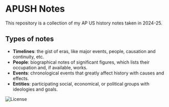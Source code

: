 # APUSH Notes
This repository is a collection of my AP US history notes taken in 2024-25.

## Types of notes
- **Timelines**: the gist of eras, like major events, people, causation and continuity, etc.
- **People**: biographical notes of significant figures, which lists their occupation and, if available, works.
- **Events**: chronological events that greatly affect history with causes and effects.
- **Entities**: participating social, economical, or political groups with ideologies and goals.

![License](https://mirrors.creativecommons.org/presskit/buttons/88x31/svg/by.svg)
